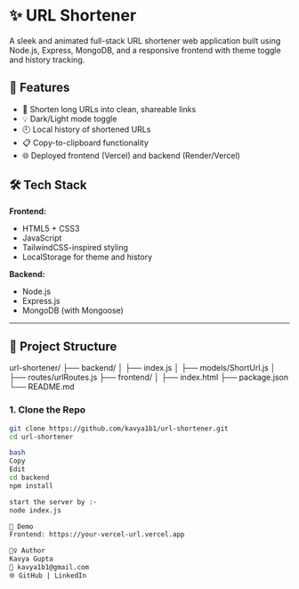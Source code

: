 # ✨ URL Shortener

A sleek and animated full-stack URL shortener web application built using Node.js, Express, MongoDB, and a responsive frontend with theme toggle and history tracking.

## 🚀 Features

- 🔗 Shorten long URLs into clean, shareable links
- 💡 Dark/Light mode toggle
- 🕘 Local history of shortened URLs
- 📋 Copy-to-clipboard functionality
- 🌐 Deployed frontend (Vercel) and backend (Render/Vercel)

## 🛠️ Tech Stack

**Frontend:**
- HTML5 + CSS3
- JavaScript
- TailwindCSS-inspired styling
- LocalStorage for theme and history

**Backend:**
- Node.js
- Express.js
- MongoDB (with Mongoose)

---

## 📁 Project Structure

url-shortener/
├── backend/
│ ├── index.js
│ ├── models/ShortUrl.js
│ ├── routes/urlRoutes.js
├── frontend/
│ ├── index.html
├── package.json
└── README.md

### 1. Clone the Repo

```bash
git clone https://github.com/kavya1b1/url-shortener.git
cd url-shortener

bash
Copy
Edit
cd backend
npm install

start the server by :-
node index.js

🌈 Demo
Frontend: https://your-vercel-url.vercel.app

🙋‍♀️ Author
Kavya Gupta
📧 kavya1b1@gmail.com
🌐 GitHub | LinkedIn

